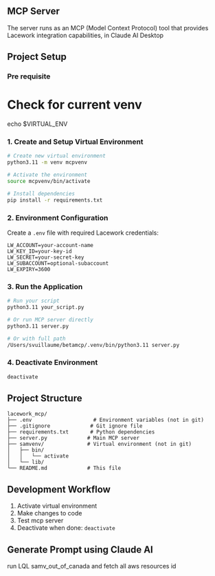 ## MCP Server
The server runs as an MCP (Model Context Protocol) tool that provides Lacework integration capabilities, in Claude AI Desktop

## Project Setup

### Pre requisite
# Check for current venv

echo $VIRTUAL_ENV

### 1. Create and Setup Virtual Environment
```bash
# Create new virtual environment
python3.11 -m venv mcpvenv

# Activate the environment
source mcpvenv/bin/activate

# Install dependencies
pip install -r requirements.txt
```

### 2. Environment Configuration
Create a `.env` file with required Lacework credentials:
```
LW_ACCOUNT=your-account-name
LW_KEY_ID=your-key-id
LW_SECRET=your-secret-key
LW_SUBACCOUNT=optional-subaccount
LW_EXPIRY=3600
```

### 3. Run the Application
```bash
# Run your script
python3.11 your_script.py

# Or run MCP server directly
python3.11 server.py

# Or with full path
/Users/svuillaume/betamcp/.venv/bin/python3.11 server.py
```

### 4. Deactivate Environment
```bash
deactivate
```

## Project Structure
```
lacework_mcp/
├── .env                    # Environment variables (not in git)
├── .gitignore             # Git ignore file
├── requirements.txt       # Python dependencies
├── server.py             # Main MCP server
├── samvenv/              # Virtual environment (not in git)
│   ├── bin/
│   │   └── activate
│   └── lib/
└── README.md             # This file
```

## Development Workflow
1. Activate virtual environment
2. Make changes to code
3. Test mcp server
4. Deactivate when done: `deactivate`

## Generate Prompt using Claude AI

run LQL samv_out_of_canada and fetch all aws resources id
